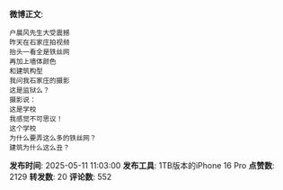 **微博正文**: 
```
户晨风先生大受震撼
昨天在石家庄拍视频
抬头一看全是铁丝网
再加上墙体颜色
和建筑构型
我问我石家庄的摄影
这是监狱么？
摄影说：
这是学校
我感觉不可思议！
这个学校
为什么要弄这么多的铁丝网？
建筑为什么这么丑？
```
**发布时间**: 2025-05-11 11:03:00
**发布工具**: 1TB版本的iPhone 16 Pro
**点赞数**: 2129
**转发数**: 20
**评论数**: 552
